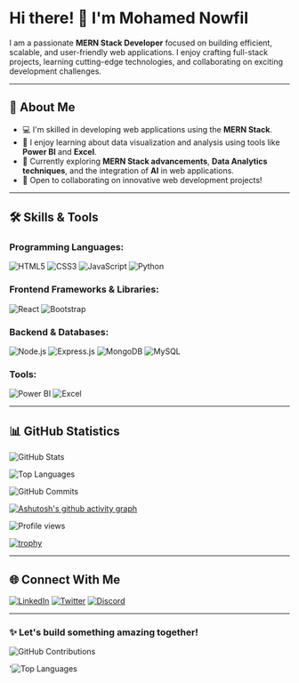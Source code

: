 # Hi there! 👋 I'm Mohamed Nowfil

I am a passionate **MERN Stack Developer** focused on building efficient, scalable, and user-friendly web applications. I enjoy crafting full-stack projects, learning cutting-edge technologies, and collaborating on exciting development challenges.

---

## 🌟 About Me
- 💻 I'm skilled in developing web applications using the **MERN Stack**.
- 🚀 I enjoy learning about data visualization and analysis using tools like **Power BI** and **Excel**.
- 🌱 Currently exploring **MERN Stack advancements**, **Data Analytics techniques**, and the integration of **AI** in web applications.
- 🎯 Open to collaborating on innovative web development projects!

---

## 🛠️ Skills & Tools

### Programming Languages:
![HTML5](https://img.shields.io/badge/-HTML5-E34F26?style=flat&logo=html5&logoColor=white)
![CSS3](https://img.shields.io/badge/-CSS3-1572B6?style=flat&logo=css3&logoColor=white)
![JavaScript](https://img.shields.io/badge/-JavaScript-F7DF1E?style=flat&logo=javascript&logoColor=black)
![Python](https://img.shields.io/badge/-Python-3776AB?style=flat&logo=python&logoColor=white)

### Frontend Frameworks & Libraries:
![React](https://img.shields.io/badge/-React-61DAFB?style=flat&logo=react&logoColor=black)
![Bootstrap](https://img.shields.io/badge/-Bootstrap-7952B3?style=flat&logo=bootstrap&logoColor=white)

### Backend & Databases:
![Node.js](https://img.shields.io/badge/-Node.js-339933?style=flat&logo=node.js&logoColor=white)
![Express.js](https://img.shields.io/badge/-Express.js-000000?style=flat&logo=express&logoColor=white)
![MongoDB](https://img.shields.io/badge/-MongoDB-47A248?style=flat&logo=mongodb&logoColor=white)
![MySQL](https://img.shields.io/badge/-MySQL-4479A1?style=flat&logo=mysql&logoColor=white)

### Tools:
![Power BI](https://img.shields.io/badge/-Power%20BI-F2C811?style=flat&logo=power-bi&logoColor=black)
![Excel](https://img.shields.io/badge/-Excel-217346?style=flat&logo=microsoft-excel&logoColor=white)

---

## 📊 GitHub Statistics

![GitHub Stats](https://github-readme-stats.vercel.app/api?username=Mohamednowfil&show_icons=true&theme=radical&include_all_commits=true&cache_seconds=1800)

![Top Languages](https://github-readme-stats.vercel.app/api/top-langs/?username=Mohamednowfil&layout=compact&theme=radical)

![GitHub Commits](https://github-readme-streak-stats.herokuapp.com/?user=Mohamednowfil&theme=radical)

[![Ashutosh's github activity graph](https://github-readme-activity-graph.vercel.app/graph?username=Mohamednowfil&bg_color=000000&color=ffffff&line=9e4c98&point=ffffff&area=true&hide_border=true)](https://github.com/ashutosh00710/github-readme-activity-graph)

![Profile views](https://komarev.com/ghpvc/?username=Mohamednowfil&color=blue)

[![trophy](https://github-profile-trophy.vercel.app/?username=Mohamednowfil&theme=radical)](https://github.com/Mohamednowfil)


---

## 🌐 Connect With Me

[![LinkedIn](https://img.shields.io/badge/-LinkedIn-0077B5?style=flat&logo=linkedin&logoColor=white)](https://www.linkedin.com/in/mohamednowfil/)
[![Twitter](https://img.shields.io/badge/-Twitter-1DA1F2?style=flat&logo=twitter&logoColor=white)](https://x.com/Mohamednowfil23)
[![Discord](https://img.shields.io/badge/-Discord-5865F2?style=flat&logo=discord&logoColor=white)](https://discordapp.com/users/nowfil6631)

---

### ✨ Let's build something amazing together!
![GitHub Contributions](https://github-readme-activity-graph.cyclic.app/graph?username=Mohamednowfil&theme=radical)

'![Top Languages](https://github-readme-stats.vercel.app/api/top-langs/?username=Mohamednowfil&layout=compact&theme=radical)

